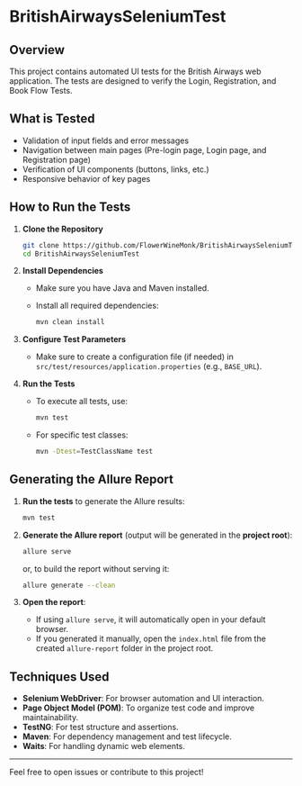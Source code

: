 # BritishAirwaysSeleniumTest

## Overview

This project contains automated UI tests for the British Airways web application. The tests are designed to verify the Login, Registration, and Book Flow Tests.

## What is Tested

- Validation of input fields and error messages
- Navigation between main pages (Pre-login page, Login page, and Registration page)
- Verification of UI components (buttons, links, etc.)
- Responsive behavior of key pages

## How to Run the Tests

1. **Clone the Repository**

   ```bash
   git clone https://github.com/FlowerWineMonk/BritishAirwaysSeleniumTest.git
   cd BritishAirwaysSeleniumTest
   ```

2. **Install Dependencies**
   - Make sure you have Java and Maven installed.
   - Install all required dependencies:

     ```bash
     mvn clean install
     ```

3. **Configure Test Parameters**
   - Make sure to create a configuration file (if needed) in `src/test/resources/application.properties` (e.g., `BASE_URL`).

4. **Run the Tests**
   - To execute all tests, use:

     ```bash
     mvn test
     ```

   - For specific test classes:

     ```bash
     mvn -Dtest=TestClassName test
     ```

## Generating the Allure Report

1. **Run the tests** to generate the Allure results:

   ```bash
   mvn test
   ```

2. **Generate the Allure report** (output will be generated in the **project root**):

   ```bash
   allure serve
   ```

   or, to build the report without serving it:

   ```bash
   allure generate --clean
   ```

3. **Open the report**:
   - If using `allure serve`, it will automatically open in your default browser.
   - If you generated it manually, open the `index.html` file from the created `allure-report` folder in the project root.

## Techniques Used

- **Selenium WebDriver**: For browser automation and UI interaction.
- **Page Object Model (POM)**: To organize test code and improve maintainability.
- **TestNG**: For test structure and assertions.
- **Maven**: For dependency management and test lifecycle.
- **Waits**: For handling dynamic web elements.

---

Feel free to open issues or contribute to this project!
